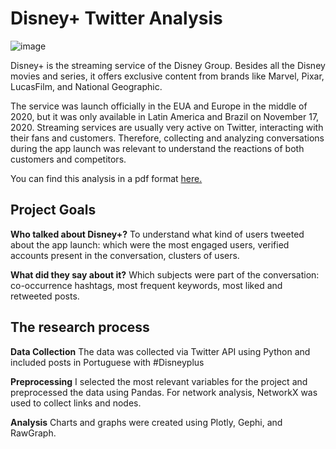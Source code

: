 # Disney+ Twitter Analysis

![image](https://user-images.githubusercontent.com/69639065/122557213-c6642880-d03c-11eb-8c3a-ee37e2fef3e5.png)


Disney+ is the streaming service of the Disney Group. Besides all the Disney movies and series, it offers exclusive content from brands like Marvel, Pixar, LucasFilm, and National Geographic.

The service was launch officially in the EUA and Europe in the middle of 2020, but it was only available in Latin America and Brazil on November 17, 2020.
Streaming services are usually very active on Twitter, interacting with their fans and customers. Therefore, collecting and analyzing conversations during the app launch was relevant to understand the reactions of both customers and competitors.

You can find this analysis in a pdf format [here.](https://github.com/amandagiacchetta/DisneyPlus_twitter_analysis/blob/main/disneyplus_twitter_analysis/report/Disney%2B%20Report.pdf)


## Project Goals

**Who talked about Disney+?** 
To understand what kind of users tweeted about the app launch: which were the most engaged users, verified accounts present in the conversation, clusters of users.

**What did they say about it?** 
Which subjects were part of the conversation: co-occurrence hashtags, most frequent keywords, most liked and retweeted posts.  


## The research process

**Data Collection**
The data was collected via Twitter API using Python and included posts in Portuguese with #Disneyplus

**Preprocessing**
I selected the most relevant variables for the project and preprocessed the data using Pandas. For network analysis, NetworkX was used to collect links and nodes.

**Analysis**
Charts and graphs were created using Plotly, Gephi, and RawGraph.













